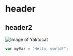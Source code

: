 # header
## header2

![Image of Yaktocat](https://octodex.github.com/images/yaktocat.png)

``` javascript
var myVar = "Hello, world!";
```
